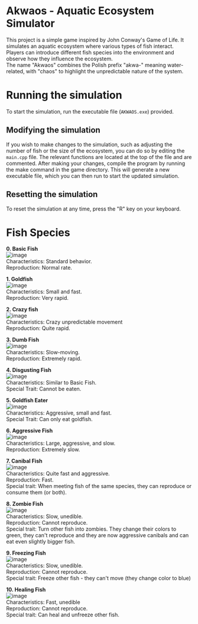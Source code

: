 # Akwaos - Aquatic Ecosystem Simulator

This project is a simple game inspired by John Conway's Game of Life. It simulates an aquatic ecosystem where various types of fish interact. Players can introduce different fish species into the environment and observe how they influence the ecosystem.
<br>
The name "Akwaos" combines the Polish prefix "akwa-" meaning water-related, with "chaos" to highlight the unpredictable nature of the system.

# Running the simulation

To start the simulation, run the executable file (`AKWAOS.exe`) provided.

## Modifying the simulation

If you wish to make changes to the simulation, such as adjusting the number of fish or the size of the ecosystem, you can do so by editing the `main.cpp` file. The relevant functions are located at the top of the file and are commented. After making your changes, compile the program by running the make command in the game directory. This will generate a new executable file, which you can then run to start the updated simulation.

## Resetting the simulation

To reset the simulation at any time, press the "R" key on your keyboard.

# Fish Species

**0. Basic Fish**<br>
![image](https://github.com/jotzet/Akwaos/assets/91730870/f10290a9-4da8-41cf-883a-14daa09ec106) <br>
Characteristics: Standard behavior. <br>
Reproduction: Normal rate. <br>

**1. Goldfish** <br>
![image](https://github.com/jotzet/Akwaos/assets/91730870/6c9d6155-f4ec-41d3-99a3-3039ab39c18d)
<br>
Characteristics: Small and fast. <br>
Reproduction: Very rapid. <br>

**2. Crazy fish** <br>
![image](https://github.com/jotzet/Akwaos/assets/91730870/e2b625ed-60a3-4429-9aae-88ab011f6960)
<br>
Characteristics: Crazy unpredictable movement <br>
Reproduction: Quite rapid. <br>

**3. Dumb Fish** <br>
![image](https://github.com/jotzet/Akwaos/assets/91730870/f41de752-a738-4150-8e0c-ec6086563671)
<br>
Characteristics: Slow-moving. <br>
Reproduction: Extremely rapid. <br>

**4. Disgusting Fish** <br>
![image](https://github.com/jotzet/Akwaos/assets/91730870/310a1cde-f7bb-42ae-ad46-303f9a7826b2)
<br>
Characteristics: Similar to Basic Fish. <br>
Special Trait: Cannot be eaten. <br>

**5. Goldfish Eater** <br>
![image](https://github.com/jotzet/Akwaos/assets/91730870/aeae0e8b-77e3-4ec9-a394-1e0c4c26120e)
<br>
Characteristics: Aggressive, small and fast. <br>
Special Trait: Can only eat goldfish. <br>

**6. Aggressive Fish** <br>
![image](https://github.com/jotzet/Akwaos/assets/91730870/1e042cf1-7b1c-4b55-980b-d84b2436bf80) <br>
Characteristics: Large, aggressive, and slow. <br>
Reproduction: Extremely slow. <br>

**7. Canibal Fish** <br>
![image](https://github.com/jotzet/Akwaos/assets/91730870/0d4d5cfc-d7d6-4795-9dbd-c939d26b2f71) <br>
Characteristics: Quite fast and aggressive. <br>
Reproduction: Fast. <br>
Special trait: When meeting fish of the same species, they can reproduce or consume them (or both). <br>

**8. Zombie Fish** <br>
![image](https://github.com/jotzet/Akwaos/assets/91730870/e4a30bc8-3e38-4bff-a316-528a67b4619b)
 <br>
Characteristics: Slow, unedible. <br>
Reproduction: Cannot reproduce. <br>
Special trait: Turn other fish into zombies. They change their colors to green, they can't reproduce and they are now aggressive canibals and can eat even slightly bigger fish. <br>

**9. Freezing Fish** <br>
![image](https://github.com/jotzet/Akwaos/assets/91730870/ea9ec8d2-d3db-4c08-8e76-8f4568f7ae2f)<br>
Characteristics: Slow, unedible. <br>
Reproduction: Cannot reproduce. <br>
Special trait: Freeze other fish - they can't move (they change color to blue) <br>

**10. Healing Fish** <br>
![image](https://github.com/jotzet/Akwaos/assets/91730870/d2f6d52a-0310-402b-a5fb-d19860e91933)
 <br>
Characteristics: Fast, unedible <br>
Reproduction: Cannot reproduce. <br>
Special trait: Can heal and unfreeze other fish. <br>
